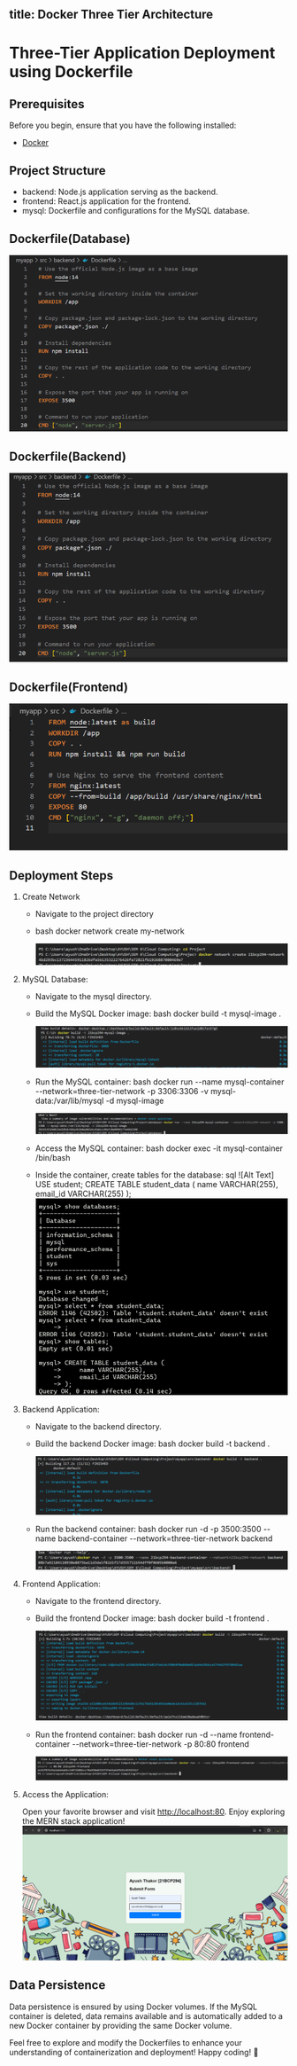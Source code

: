 title: Docker Three Tier Architecture 
---

# Three-Tier Application Deployment using Dockerfile


## Prerequisites

Before you begin, ensure that you have the following installed:

- [Docker](https://www.docker.com/get-started)
  
## Project Structure

- backend: Node.js application serving as the backend.
- frontend: React.js application for the frontend.
- mysql: Dockerfile and configurations for the MySQL database.

## Dockerfile(Database)
![Alt Text](https://raw.githubusercontent.com/ayushthakor1406/ayushthakor1406.github.io/master/images/database_dockerfile.PNG)


## Dockerfile(Backend)
![Alt Text](https://raw.githubusercontent.com/ayushthakor1406/ayushthakor1406.github.io/master/images/backend_dockerfile.PNG)
## Dockerfile(Frontend)
![Alt Text](https://raw.githubusercontent.com/ayushthakor1406/ayushthakor1406.github.io/master/images/frontend_dockerfile.PNG)
## Deployment Steps
1. Create Network
   - Navigate to the project directory
   - bash
     docker network create my-network
     
     ![Alt Text](https://raw.githubusercontent.com/ayushthakor1406/ayushthakor1406.github.io/master/images/network_create.PNG)
2. MySQL Database:

   - Navigate to the mysql directory.
   - Build the MySQL Docker image:
     bash
     docker build -t mysql-image .
     
     
     ![Alt Text](https://raw.githubusercontent.com/ayushthakor1406/ayushthakor1406.github.io/master/images/mysql_img.PNG)
     
   - Run the MySQL container:
     bash
     docker run --name mysql-container --network=three-tier-network -p 3306:3306 -v mysql-data:/var/lib/mysql -d mysql-image
     
     ![Alt Text](https://raw.githubusercontent.com/ayushthakor1406/ayushthakor1406.github.io/master/images/mysql_container.PNG)
   - Access the MySQL container:
     bash
     docker exec -it mysql-container /bin/bash
     
   - Inside the container, create tables for the database:
     sql
     ![Alt Text]
      USE student;
     CREATE TABLE student_data (
     name VARCHAR(255),
     email_id VARCHAR(255)
     );
     ![Alt Text](https://raw.githubusercontent.com/ayushthakor1406/ayushthakor1406.github.io/master/images/cmd.PNG)
      
    
3. Backend Application:

   - Navigate to the backend directory.
   - Build the backend Docker image:
     bash
     docker build -t backend .
     
     ![Alt Text](https://raw.githubusercontent.com/ayushthakor1406/ayushthakor1406.github.io/master/images/backend_img.PNG)
   - Run the backend container:
     bash
     docker run -d -p 3500:3500 --name backend-container --network=three-tier-network backend
     
     ![Alt Text](https://raw.githubusercontent.com/ayushthakor1406/ayushthakor1406.github.io/master/images/backend_container.PNG)
3. Frontend Application:

   - Navigate to the frontend directory.
   - Build the frontend Docker image:
     bash
     docker build -t frontend .
     
     ![Alt Text](https://raw.githubusercontent.com/ayushthakor1406/ayushthakor1406.github.io/master/images/frontend_img.PNG)
   - Run the frontend container:
     bash
     docker run -d --name frontend-container --network=three-tier-network -p 80:80 frontend
     
     ![Alt Text](https://raw.githubusercontent.com/ayushthakor1406/ayushthakor1406.github.io/master/images/frontend_container.PNG)
4. Access the Application:

   Open your favorite browser and visit [http://localhost:80](http://localhost:80). Enjoy exploring the MERN stack application!
   ![Alt Text](https://raw.githubusercontent.com/ayushthakor1406/ayushthakor1406.github.io/master/images/dashboard.PNG)

    
## Data Persistence

Data persistence is ensured by using Docker volumes. If the MySQL container is deleted, data remains available and is automatically added to a new Docker container by providing the same Docker volume.

Feel free to explore and modify the Dockerfiles to enhance your understanding of containerization and deployment! Happy coding! 🚀
